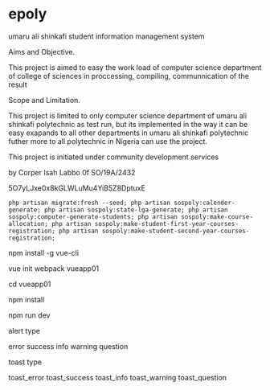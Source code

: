 # epoly

umaru ali shinkafi student information management system

Aims and Objective.

This project is aimed to easy the work load of computer science department of college of sciences in proccessing, compiling, communnication of the result

Scope and Limitation.

This project is limited to only computer science department of umaru ali shinkafi polytechnic as test run, but its implemented in the way it can be easy exapands to all other departments in umaru ali shinkafi polytechnic 
futher more to all polytechnic in Nigeria can use the project.


This project is initiated under community development services

by Corper Isah Labbo 0f SO/19A/2432

5O7yLJxe0x8kGLWLuMu4YiB5Z8DptuxE

`php artisan migrate:fresh --seed; php artisan sospoly:calender-generate; php artisan sospoly:state-lga-generate; php artisan sospoly:computer-generate-students; php artisan sospoly:make-course-allocation; php artisan sospoly:make-student-first-year-courses-registration;
 php artisan sospoly:make-student-second-year-courses-registration;
`


npm install -g vue-cli

vue init webpack vueapp01

cd vueapp01

npm install

npm run dev


alert type 

error success info warning question

toast type

toast_error toast_success toast_info toast_warning toast_question